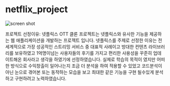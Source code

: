 # netflix_project
<img alt="screen shot" src="https://github.com/0minyun/netflix_project/assets/125351133/86942fdb-f4b4-44ac-9a16-1c4f2e8be841">

프로젝트 선정이유:
넷플릭스 OTT 클론 프로젝트는 넷플릭스와 유사한 기능을 제공하는 웹 애플리케이션을 개발하는 프로젝트 입니다. 
넷플릭스를 주제로 선정한 이유는 전세계적으로 가장 성공적인 스트리밍 서비스 중 대표적 사례이고 방대한 컨텐츠 라이브러리를 보유하였고 1억명이넘는 사용자들의 후기를 가지고 편리한 사용성을 꾸준히 업데이트해온 회사라고 생각을 하였기에 선정하였습니다.
실제로 학습의 목적이 였지만 어떠한 방식으로 수익창출이 일어나는지 조금 더 분석을 하여 적용할 수 있었고 코드분석이 아닌 눈으로 겪어본 또는 동작하는 모습을 보고 최대한 같은 기능을 구현 될수있게 분석하고 구현하려고 노력하였습니다.

